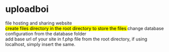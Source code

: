 # uploadboi
file hosting and sharing website<br>
<mark> create files directory in the root directory to store the files </mark>
change database configuration from the database folder<br>
add base url of your site in f.php file from the root directory, if using localhost, simply insert the same.
